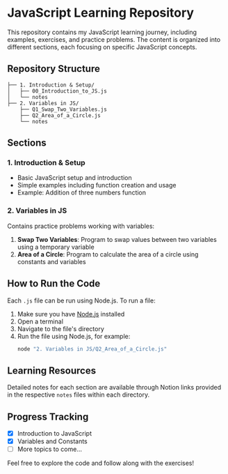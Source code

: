 # JavaScript Learning Repository

This repository contains my JavaScript learning journey, including examples, exercises, and practice problems. The content is organized into different sections, each focusing on specific JavaScript concepts.

## Repository Structure

```
├── 1. Introduction & Setup/
│   ├── 00_Introduction_to_JS.js
│   └── notes
├── 2. Variables in JS/
    ├── Q1_Swap_Two_Variables.js
    ├── Q2_Area_of_a_Circle.js
    └── notes
```

## Sections

### 1. Introduction & Setup
- Basic JavaScript setup and introduction
- Simple examples including function creation and usage
- Example: Addition of three numbers function

### 2. Variables in JS
Contains practice problems working with variables:
1. **Swap Two Variables**: Program to swap values between two variables using a temporary variable
2. **Area of a Circle**: Program to calculate the area of a circle using constants and variables

## How to Run the Code

Each `.js` file can be run using Node.js. To run a file:

1. Make sure you have [Node.js](https://nodejs.org/) installed
2. Open a terminal
3. Navigate to the file's directory
4. Run the file using Node.js, for example:
   ```powershell
   node "2. Variables in JS/Q2_Area_of_a_Circle.js"
   ```

## Learning Resources

Detailed notes for each section are available through Notion links provided in the respective `notes` files within each directory.

## Progress Tracking

- [x] Introduction to JavaScript
- [x] Variables and Constants
- [ ] More topics to come...

Feel free to explore the code and follow along with the exercises!

